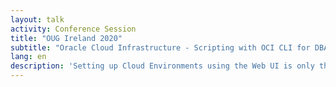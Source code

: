```yaml
---
layout: talk
activity: Conference Session
title: "OUG Ireland 2020"
subtitle: "Oracle Cloud Infrastructure - Scripting with OCI CLI for DBAs"
lang: en
description: 'Setting up Cloud Environments using the Web UI is only the second best option. The method of choice is Scripting. While HashiCorps Terraform has become the lingua franca for defining large setups, it appears to be a bit unwieldy for small changes. Oracle provides the OCI Command Line Interface (CLI) as OpenSource on GitHub, which is ideal for those small changes. This talk introduces to Scripting with the OCI CLI. It walks through the process of setting it up. A quick orientation is followed by a deep dive in the command line and JSON Parameters. Tips and Tricks as well as common caveats an how to avoid them lead to the conclusion. The presentation contains a live demo. All Demos are available for download.'
---
```

